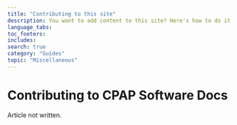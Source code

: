 ```yaml
---
title: "Contributing to this site"
description: You want to add content to this site? Here's how to do it.
language_tabs:
toc_footers:
includes:
search: true
category: "Guides"
topic: "Miscellaneous"
---
```


# Contributing to CPAP Software Docs

Article not written.